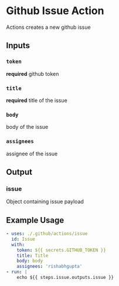 # Github Issue Action

Actions creates a new github issue

## Inputs
### `token`
**required** github token
### `title`
**required** title of the issue
### `body`
body of the issue
### `assignees`
assignee of the issue

## Output
### issue 
Object containing issue payload


## Example Usage

```yml
- uses: ./.github/actions/issue
  id: Issue
  with:
    token: ${{ secrets.GITHUB_TOKEN }}
    title: Title
    body: body
    assignees: 'rishabhgupta'
- run: |
    echo ${{ steps.issue.outputs.issue }}
  ```